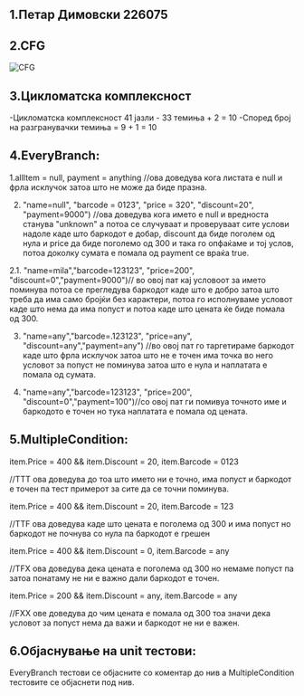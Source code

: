 ## 1.Петар Димовски 226075

## 2.CFG
![CFG](https://github.com/226075/SI_2024_lab2_226075/assets/164086799/308887fd-2b3f-481f-bf9e-9a9ff0c23b4d)

## 3.Цикломатска комплексност
-Цикломатска комплексност 41 јазли - 33 темиња + 2 = 10
-Според број на разгранувачки темиња = 9 + 1 = 10

## 4.EveryBranch:

1.allItem = null, payment = anything //ова доведува кога листата е null и фрла исклучок затоа што не може да биде празна.

2. "name=null", "barcode = 0123", "price = 320", "discount=20", "payment=9000") //ова доведува кога името е null и вредноста станува "unknown" а потоа се случуваат и проверуваат сите услови надоле каде што баркодот е добар, discount да биде поголем од нула и price да биде поголемо од 300 и така го опфаќаме и тој услов, потоа доколку сумата е помала од payment се враќа true.

2.1. "name=mila","barcode=123123", "price=200", "discount=0","payment=9000")// во овој пат кај условоот за името поминува потоа се прегледува баркодот каде што е добро затоа што треба да има само бројќи без карактери, потоа го исполнуваме условот каде што нема да има попуст и потоа каде што цената ќе биде помала од 300.

3. "name=any","barcode=.123123", "price=any", "discount=any","payment=any") //во овој пат го таргетираме баркодот каде што фрла исклучок затоа што не е точен има точка во него условот за попуст не поминува затоа што е нула и наплатата е помала од сумата. 

4. "name=any","barcode=123123", "price=200", "discount=0","payment=100")//со овој пат ги помивуа точното име и баркодото е точен но тука наплатата е помала од цената. 

## 5.MultipleCondition: 

item.Price = 400 && item.Discount = 20, item.Barcode = 0123 

//ТТТ ова доведува до тоа што името ни е точно, има попуст и баркодот е точен па тест примерот за сите да се точни поминува.

item.Price = 400 && item.Discount = 20, item.Barcode = 123

//TTF ова доведува каде што цената е поголема од 300 и има попуст но баркодот не почнува со нула па баркодот е грешен

item.Price = 400 && item.Discount = 0, item.Barcode = any

//ТFX ова доведува дека цената е поголема од 300 но немаме попуст па затоа понатаму не ни е важно дали баркодот е точен.

item.Price = 200 && item.Discount = any, item.Barcode = any 

//FXX ове доведува до чим цената е помала од 300 тоа значи дека условот за попуст нема да важи и баркодот не ни е важен.

## 6.Објаснување на unit тестови:

EveryBranch тестови се објасните со коментар до нив а MultipleCondition тестовите се објаснети под нив.
